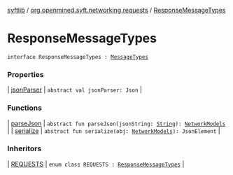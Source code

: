 [syftlib](../../index.md) / [org.openmined.syft.networking.requests](../index.md) / [ResponseMessageTypes](./index.md)

# ResponseMessageTypes

`interface ResponseMessageTypes : `[`MessageTypes`](../-message-types/index.md)

### Properties

| [jsonParser](json-parser.md) | `abstract val jsonParser: Json` |

### Functions

| [parseJson](parse-json.md) | `abstract fun parseJson(jsonString: `[`String`](https://kotlinlang.org/api/latest/jvm/stdlib/kotlin/-string/index.html)`): `[`NetworkModels`](../../org.openmined.syft.networking.datamodels/-network-models/index.md) |
| [serialize](serialize.md) | `abstract fun serialize(obj: `[`NetworkModels`](../../org.openmined.syft.networking.datamodels/-network-models/index.md)`): JsonElement` |

### Inheritors

| [REQUESTS](../-r-e-q-u-e-s-t-s/index.md) | `enum class REQUESTS : `[`ResponseMessageTypes`](./index.md) |

